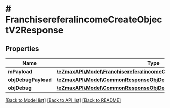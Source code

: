 # # FranchisereferalincomeCreateObjectV2Response

## Properties

Name | Type | Description | Notes
------------ | ------------- | ------------- | -------------
**mPayload** | [**\eZmaxAPI\Model\FranchisereferalincomeCreateObjectV2ResponseMPayload**](FranchisereferalincomeCreateObjectV2ResponseMPayload.md) |  |
**objDebugPayload** | [**\eZmaxAPI\Model\CommonResponseObjDebugPayload**](CommonResponseObjDebugPayload.md) |  | [optional]
**objDebug** | [**\eZmaxAPI\Model\CommonResponseObjDebug**](CommonResponseObjDebug.md) |  | [optional]

[[Back to Model list]](../../README.md#models) [[Back to API list]](../../README.md#endpoints) [[Back to README]](../../README.md)
